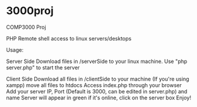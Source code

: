 # 3000proj
COMP3000 Proj

PHP Remote shell access to linux servers/desktops

Usage:

Server Side
Download files in /serverSide to your linux machine.
Use "php server.php" to start the server
  
Client Side
Download all files in /clientSide to your machine
(If you're using xampp) move all files to htdocs
Access index.php through your browser
Add your server IP, Port (Default is 3000, can be edited in server.php) and name
Server will appear in green if it's online, click on the server box
Enjoy!
